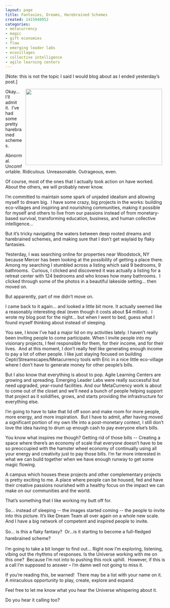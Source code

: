 ```yaml
---
layout: page
title: Fantasies, Dreams, Harebrained Schemes
created: 1415940952
categories:
- metacurrency
- magic
- gift economies
- flow
- emerging leader labs
- ecovillages
- collective intelligence
- agile learning centers
---
```

<p>[Note: this is not the topic I said I would blog about as I ended yesterday’s post.]</p><p><img alt="" src="{{ site.urlimg }}images/apple-spaceship-campus.jpg" style="width: 430px; height: 240px; margin-left: 10px; margin-right: 10px; float: right;">Okay… I’ll admit it.&nbsp; I’ve had some pretty harebrained schemes.&nbsp;</p><p>Abnormal. Uncomfortable. Ridiculous. Unreasonable. Outrageous, even.</p><p>Of course, most of the ones that I actually took action on have worked.&nbsp; About the others, we will probably never know.</p><p>I’m committed to maintain some spark of unjaded idealism and allowing myself to dream big.&nbsp; I have some crazy, big projects in the works: building eco-villages and inspiring and nourishing communities, making it possible for myself and others to live from our passions instead of from monetary-based survival, transforming education, business, and human collective intelligence...</p><p>But it’s tricky navigating the waters between deep rooted dreams and harebrained schemes, and making sure that I don’t get waylaid by flaky fantasies.</p><p><!--break--></p><p>Yesterday, I was searching online for properties near Woodstock, NY because Mercer has been looking at the possibility of getting a place there. Among my searching I stumbled across a listing which said 9 bedrooms, 9 bathrooms.&nbsp; Curious, I clicked and discovered it was actually a listing for a retreat center with 124 bedrooms and who knows how many bathrooms.&nbsp; I clicked through some of the photos in a beautiful lakeside setting… then moved on.</p><p>But apparently, part of me didn’t move on.</p><p>I came back to it again… and looked a little bit more. It actually seemed like a reasonably interesting deal (even though it costs about $4 million). &nbsp;I wrote my blog post for the night… but when I went to bed, guess what I found myself thinking about instead of sleeping.</p><p>You see, I know I’ve had a major lid on my activities lately. I haven’t really been inviting people to come participate. When I invite people into my visionary projects, I feel responsible for them, for their income, and for their lives.&nbsp; And at this moment, I don’t really feel like generating enough income to pay a lot of other people. I like just staying focused on building Ceptr/Streamscapes/Metacurrency tools with Eric in a nice little eco-village where I don’t have to generate money for other people’s bills.</p><p>But I also know that everything is about to pop. Agile Learning Centers are growing and spreading. Emerging Leader Labs were really successful but need upgraded, year-round facilities. And our MetaCurrency work is about to come out of the closet and we’ll need a bunch of people helping support that project as it solidifies, grows, and starts providing the infrastructure for everything else.</p><p>I’m going to have to take that lid off soon and make room for more people, more energy, and more inspiration.&nbsp; But I have to admit, after having moved a significant portion of my own life into a post-monetary context, I still don’t love the idea having to drum up enough cash to pay everyone else’s bills.&nbsp;</p><p>You know what inspires me though? Getting rid of those bills -- Creating a space where there’s an economy of scale that everyone doesn’t have to be so preoccupied with the hamster wheel economy of continually using all your energy and creativity just to pay those bills. I’m far more interested in what we can build together when we have enough runway to get some magic flowing.</p><p>A campus which houses these projects and other complementary projects is pretty exciting to me. A place where people can be housed, fed and have their creative passions nourished with a healthy focus on the impact we can make on our communities and the world.</p><p>That’s something that I like working my butt off for.</p><p>So… instead of sleeping -- the images started coming -- the people to invite into this picture. It’s like Dream Team all over again on a whole new scale. And I have a big network of competent and inspired people to invite.</p><p>So… is this a flaky fantasy? &nbsp;<span style="line-height: 1.5;">Or…is it starting to become a full-fledged harebrained scheme?</span></p><p>I’m going to take a bit longer to find out… Right now I’m exploring, listening, vibing out the rhythms of responses. Is the Universe working with me on this one?&nbsp; Because I’m not into to pushing this rock uphill.&nbsp; However, if this is a call I’m supposed to answer – I’m damn well not going to miss it.</p><p>If you’re reading this, be warned!&nbsp; There may be a list with your name on it.&nbsp; A miraculous opportunity to play, create, explore and expand.</p><p>Feel free to let me know what you hear the Universe whispering about it.</p><p>Do you hear it calling too?&nbsp;</p>
